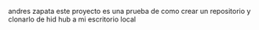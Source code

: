 andres zapata 
este proyecto es una prueba de como crear un repositorio y clonarlo de hid hub a mi escritorio local